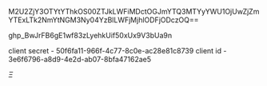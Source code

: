 M2U2ZjY3OTYtYThkOS00ZTJkLWFiMDctOGJmYTQ3MTYyYWU1OjUwZjZmYTExLTk2NmYtNGM3Ny04YzBlLWFjMjhlODFjODczOQ==

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

client secret - 50f6fa11-966f-4c77-8c0e-ac28e81c8739
client id - 3e6f6796-a8d9-4e2d-ab07-8bfa47162ae5

$\Xi$

